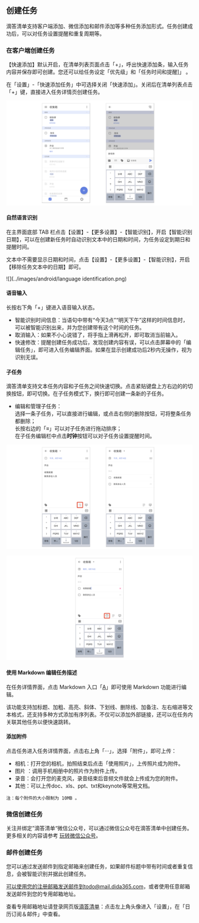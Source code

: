 ## 创建任务

滴答清单支持客户端添加、微信添加和邮件添加等多种任务添加形式。任务创建成功后，可以对任务设置提醒和重复周期等。


### 在客户端创建任务

【快速添加】默认开启，在清单列表页面点击「+」，呼出快速添加条，输入任务内容并保存即可创建。您还可以给任务设定「优先级」和「任务时间和提醒]」 。

在「设置」-「快速添加任务」中可选择关闭「快速添加」。关闭后在清单列表点击「+」键，直接进入任务详情页创建任务。

![](../images/android/add20task.png)


#### 自然语言识别

在主界面底部 TAB 栏点击【设置】-【更多设置】-【智能识别】，开启【智能识别日期】，可以在创建新任务时自动识别文本中的日期和时间，为任务设定到期日和提醒时间。

文本中不需要显示日期和时间，点击【设置】-【更多设置】-【智能识别】，开启【移除任务文本中的日期】即可。

![](../images/android/language identification.png)

#### 语音输入

长按右下角「+」键进入语音输入状态。

* 智能识别时间信息：当语句中带有“今天3点”“明天下午”这样的时间信息时，可以被智能识别出来，并为您创建带有这个时间的任务。
* 取消输入：如果不小心说错了，将手指上滑再松开，即可取消当前输入。
* 快速修改：提醒创建任务成功后，发现创建内容有误，可以点击屏幕中的「编辑任务」，即可进入任务编辑界面。如果在显示创建成功后2秒内无操作，视为识别无误。

#### 子任务

滴答清单支持文本任务内容和子任务之间快速切换。点击紧贴键盘上方右边的的切换按钮，即可切换。在子任务模式下，换行即可创建一条新的子任务。

* 编辑和管理子任务：
  <br>选择一条子任务，可以直接进行编辑，或点击右侧的删除按钮，可将整条任务都删除；
  <br >长按右边的「≡」可以对子任务进行拖动排序；
	<br >在子任务编辑栏中点击**时钟**按钮可以对子任务设置提醒时间。
 
![](../images/android/listandtask.png)

![](../images/android/ziremind.png)

#### 使用 Markdown 编辑任务描述

在任务详情界面，点击 Markdown 入口「<u>A</u>」即可使用 Markdown 功能进行编辑。

该功能支持加标题、加粗、高亮、斜体、下划线、删除线、加备注、左右缩进等文本格式，还支持多种方式添加有序列表。不仅可以添加外部链接，还可以在任务内关联其他任务以便快速跳转。

#### 添加附件

点击任务进入任务详情界面，点击右上角「···」，选择「附件」，即可上传：

* 相机：打开您的相机，拍照结束后点击「使用照片」，上传照片成为附件。
* 图片 ：调用手机相册中的照片作为附件上传。
* 录音：会打开您的麦克风，录音结束后音频文件就会上传成为您的附件。
* 其他：可以上传doc、xls、ppt、txt和keynote等常用文档。

`注：每个附件的大小限制为 10MB 。 `

### 微信创建任务

关注并绑定”滴答清单“微信公众号，可以通过微信公众号在滴答清单中创建任务。 <br >更多相关的内容请参考 [玩转微信公众号](../wechat.md)。

### 邮件创建任务

您可以通过发送邮件到指定邮箱来创建任务，如果邮件标题中带有时间或者重复信息，会被智能识别并据此创建任务。

可以使用您的注册邮箱发送邮件到todo@mail.dida365.com，或者使用任意邮箱发送邮件到您的专用邮箱地址。

查看专用邮箱地址请登录网页版[滴答清单](https://www.dida365.com/)：点击左上角头像进入「设置」，在「日历订阅＆邮件」中查看。


